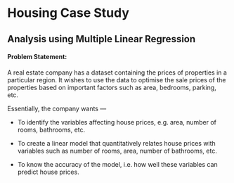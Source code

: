 # Housing Case Study
## Analysis using Multiple Linear Regression


#### Problem Statement:

A real estate company has a dataset containing the prices of properties in a particular region. It wishes to use the data to optimise the sale prices of the properties based on important factors such as area, bedrooms, parking, etc.

Essentially, the company wants —


- To identify the variables affecting house prices, e.g. area, number of rooms, bathrooms, etc.

- To create a linear model that quantitatively relates house prices with variables such as number of rooms, area, number of bathrooms, etc.

- To know the accuracy of the model, i.e. how well these variables can predict house prices.

